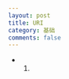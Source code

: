 ```yaml
---
layout: post
title: URI
category: 基础
comments: false
---
```


* 01.  
 
 
 
 
 
 
 
 
 
 
 
 
 
 
 
 
 
 
 
 
 
 
 
 
 
 
 
 
